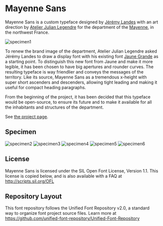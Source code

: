 # Mayenne Sans

Mayenne Sans is a custom typeface designed by [Jérémy Landes](http://studiotriple.fr/) with an art direction by [Atelier Julian Legendre](http://www.atelierjulianlegendre.com) for the department of the [Mayenne](https://en.wikipedia.org/wiki/Mayenne), in the northwest France.

![specimen1](documentation/specimen/MayenneSans-specimen1.png)

To renew the brand image of the department, Atelier Julian Legendre asked Jérémy Landes to draw a display font with his existing font [Jaune Grande](https://studiotriple.fr/travaux/typefaces/jaune/) as a starting point. To distinguish this new font from Jaune and make it more legible, it has been chosen to have big apertures and rounder curves. The resulting typeface is way friendlier and conveys the messages of the territory. Like its source, Mayenne Sans as a tremendous x-height with super short ascenders and descenders, allowing tight leading and making it useful for compact heading paragraphs.

From the beginning of the project, it has been decided that this typeface would be open-source, to ensure its future and to make it available for all the inhabitants and structures of the department.

See [the project page](https://studiotriple.fr/travaux/typefaces/mayenne/).

## Specimen

![specimen2](documentation/specimen/MayenneSans-specimen2.png)
![specimen3](documentation/specimen/MayenneSans-specimen3.png)
![specimen4](documentation/specimen/MayenneSans-specimen4.png)
![specimen5](documentation/specimen/MayenneSans-specimen5.png)
![specimen6](documentation/specimen/MayenneSans-specimen6.png)

## License

Mayenne Sans is licensed under the SIL Open Font License, Version 1.1.
This license is copied below, and is also available with a FAQ at
http://scripts.sil.org/OFL

## Repository Layout

This font repository follows the Unified Font Repository v2.0,
a standard way to organize font project source files. Learn more at
https://github.com/unified-font-repository/Unified-Font-Repository

